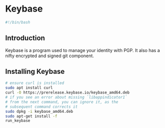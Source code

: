 # Keybase 
```bash
#!/bin/bash
```
## Introduction
Keybase is a program used to manage your identity with PGP. It also has a nifty encrypted and signed git component.
## Installing Keybase
```bash
# ensure curl is installed
sudo apt install curl
curl -O https://prerelease.keybase.io/keybase_amd64.deb
# if you see an error about missing `libappindicator1`
# from the next command, you can ignore it, as the
# subsequent command corrects it
sudo dpkg -i keybase_amd64.deb
sudo apt-get install -f
run_keybase
```
